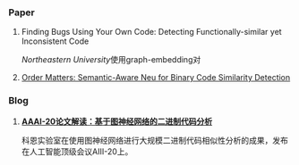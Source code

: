### Paper

1. Finding Bugs Using Your Own Code: Detecting Functionally-similar yet Inconsistent Code

   *Northeastern University*使用graph-embedding对

2. [Order Matters: Semantic-Aware Neu for Binary Code Similarity Detection](https://keenlab.tencent.com/en/whitepapers/Ordermatters.pdf)

### Blog

1. **[AAAI-20论文解读：基于图神经网络的二进制代码分析](https://keenlab.tencent.com/zh/2019/12/10/Tencent-Keen-Security-Lab-Order-Matters/)**

   科恩实验室在使用图神经网络进行大规模二进制代码相似性分析的成果，发布在人工智能顶级会议AIII-20上。

